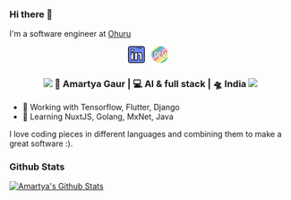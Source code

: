 ### Hi there 👋

I'm a software engineer at [Ohuru](https://ohuru.tech/)

<p align='center'>
   <a href="https://www.linkedin.com/in/amartya-gaur/"><img height="30" src="https://raw.githubusercontent.com/8bithemant/8bithemant/master/linkedin.png?raw=true"></a>&nbsp;&nbsp;
<a href="https://dev.to/amartyadev"><img height="30" src="https://raw.githubusercontent.com/8bithemant/8bithemant/master/devto.png?raw=true"></a>&nbsp;&nbsp;
 </p>

<div align="center">
<h3><img src="https://media.giphy.com/media/WUlplcMpOCEmTGBtBW/giphy.gif" width="30"> 🙎 Amartya Gaur | 💻 AI & full stack | 🛸 India <img src="https://media.giphy.com/media/WUlplcMpOCEmTGBtBW/giphy.gif" width="30"></h3>
</div>

- 🔭 Working with Tensorflow, Flutter, Django
- 🌱 Learning NuxtJS, Golang, MxNet, Java

I love coding pieces in different languages and combining them to make a great software :).

### Github Stats

[![Amartya's Github Stats](https://github-readme-stats.vercel.app/api?username=amartya-dev&count_private=true&theme=default&show_icons=true)](https://github.com/amartya-dev)
